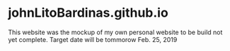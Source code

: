 # johnLitoBardinas.github.io

This website was the mockup of my own personal website to be build not yet complete. Target date will be tommorow Feb. 25, 2019

